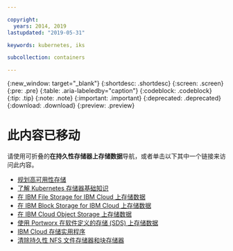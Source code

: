 ```yaml
---

copyright:
  years: 2014, 2019
lastupdated: "2019-05-31"

keywords: kubernetes, iks 

subcollection: containers

---
```


{:new_window: target="_blank"}
{:shortdesc: .shortdesc}
{:screen: .screen}
{:pre: .pre}
{:table: .aria-labeledby="caption"}
{:codeblock: .codeblock}
{:tip: .tip}
{:note: .note}
{:important: .important}
{:deprecated: .deprecated}
{:download: .download}
{:preview: .preview}


# 此内容已移动
请使用可折叠的**在持久性存储器上存储数据**导航，或者单击以下其中一个链接来访问此内容。

- [规划高可用性存储](/docs/containers?topic=containers-storage_planning#storage_planning)
- [了解 Kubernetes 存储器基础知识](/docs/containers?topic=containers-kube_concepts#kube_concepts)
- [在 IBM File Storage for IBM Cloud 上存储数据](/docs/containers?topic=containers-file_storage#file_storage)
- [在 IBM Block Storage for IBM Cloud 上存储数据](/docs/containers?topic=containers-block_storage#block_storage)
- [在 IBM Cloud Object Storage 上存储数据](/docs/containers?topic=containers-object_storage#object_storage)
- [使用 Portworx 在软件定义的存储 (SDS) 上存储数据](/docs/containers?topic=containers-portworx#portworx)
- [IBM Cloud 存储实用程序](/docs/containers?topic=containers-utilities#utilities)
- [清除持久性 NFS 文件存储器和块存储器](/docs/containers?topic=containers-cleanup#cleanup)
